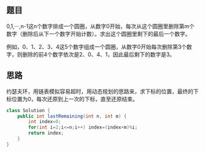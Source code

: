 ## 题目

0,1,···,n-1这n个数字排成一个圆圈，从数字0开始，每次从这个圆圈里删除第m个数字（删除后从下一个数字开始计数）。求出这个圆圈里剩下的最后一个数字。

例如，0、1、2、3、4这5个数字组成一个圆圈，从数字0开始每次删除第3个数字，则删除的前4个数字依次是2、0、4、1，因此最后剩下的数字是3。

## 思路

约瑟夫环，用链表模拟容易超时，用动态规划的思路来，求下标的位置，最终的下标位置为0，每次还原到上一次的下标，直至还原结束。

```java
class Solution {
    public int lastRemaining(int n, int m) {
        int index=0;
        for(int i=2;i<=n;i++) index=(index+m)%i;
        return index;
    }
}
```

